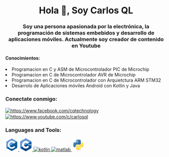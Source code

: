 <h1 align="center">Hola 👋, Soy Carlos QL</h1>
<h3 align="center">Soy una persona apasionada por la electrónica, la programación de sistemas embebidos y desarrollo de aplicaciones móviles. Actualmente soy creador de contenido en Youtube</h3>
<h4  align="left">Conocimientos: </h4>
<li> Programacion en C y ASM de Microcontrolador PIC de Microchip </li>
<li> Programacion en C de Microcontrolador AVR de Microchip </li>
<li> Programacion en C de Microcontrolador con Arquietctura ARM STM32 </li>
<li> Desarrolo de Aplicaciones móviles Android con Kotlin y Java </li>

<h3 align="left">Conectate conmigo:</h3>
<p align="left">
<a href="https://fb.com/https://www.facebook.com/CQtechnology" target="blank"><img align="center" src="https://raw.githubusercontent.com/rahuldkjain/github-profile-readme-generator/master/src/images/icons/Social/facebook.svg" alt="https://www.facebook.com/cqtechnology" height="30" width="40" /></a>
<a href="https://www.youtube.com/c/https://www.youtube.com/c/carlosql" target="blank"><img align="center" src="https://raw.githubusercontent.com/rahuldkjain/github-profile-readme-generator/master/src/images/icons/Social/youtube.svg" alt="https://www.youtube.com/c/carlosql" height="30" width="40" /></a>
</p>

<h3 align="left">Languages and Tools:</h3>
<p align="left"> <a href="https://www.cprogramming.com/" target="_blank" rel="noreferrer"> <img src="https://raw.githubusercontent.com/devicons/devicon/master/icons/c/c-original.svg" alt="c" width="40" height="40"/> </a> <a href="https://www.w3schools.com/cpp/" target="_blank" rel="noreferrer"> <img src="https://raw.githubusercontent.com/devicons/devicon/master/icons/cplusplus/cplusplus-original.svg" alt="cplusplus" width="40" height="40"/> </a> <a href="https://kotlinlang.org" target="_blank" rel="noreferrer"> <img src="https://www.vectorlogo.zone/logos/kotlinlang/kotlinlang-icon.svg" alt="kotlin" width="40" height="40"/> </a> <a href="https://www.mathworks.com/" target="_blank" rel="noreferrer"> <img src="https://upload.wikimedia.org/wikipedia/commons/2/21/Matlab_Logo.png" alt="matlab" width="40" height="40"/> </a> <a href="https://www.python.org" target="_blank" rel="noreferrer"> <img src="https://raw.githubusercontent.com/devicons/devicon/master/icons/python/python-original.svg" alt="python" width="40" height="40"/> </a> </p>
